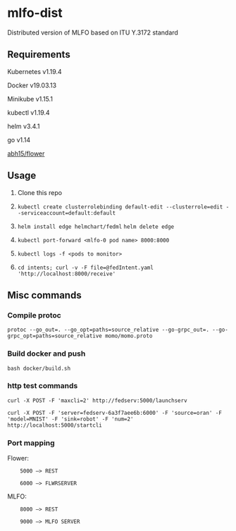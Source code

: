 # mlfo-dist
Distributed version of MLFO based on ITU Y.3172 standard 
## Requirements 
Kubernetes v1.19.4

Docker v19.03.13

Minikube v1.15.1

kubectl v1.19.4

helm v3.4.1

go v1.14

[abh15/flower](https://github.com/abh15/flower)

## Usage
1. Clone this repo

2. `kubectl create clusterrolebinding default-edit --clusterrole=edit --serviceaccount=default:default`

3. `helm install edge helmchart/fedml` `helm delete edge`

4. `kubectl port-forward <mlfo-0 pod name> 8000:8000`

5. `kubectl logs -f <pods to monitor>`

6. `cd intents; curl -v -F file=@fedIntent.yaml 'http://localhost:8000/receive'`





## Misc commands

### Compile protoc

`protoc --go_out=. --go_opt=paths=source_relative --go-grpc_out=. --go-grpc_opt=paths=source_relative momo/momo.proto`

### Build docker and push
`bash docker/build.sh`

### http test commands
`curl -X POST -F 'maxcli=2' http://fedserv:5000/launchserv`

`curl -X POST -F 'server=fedserv-6a3f7aee6b:6000' -F 'source=oran' -F 'model=MNIST' -F 'sink=robot' -F 'num=2' http://localhost:5000/startcli`


### Port mapping
Flower: 

		5000 —> REST

	    6000 —> FLWRSERVER

MLFO: 

		8000 —> REST

	  	9000 —> MLFO SERVER

